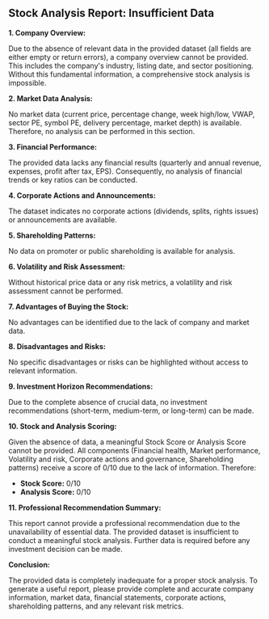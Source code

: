 ## Stock Analysis Report: Insufficient Data

**1. Company Overview:**

Due to the absence of relevant data in the provided dataset (all fields are either empty or return errors), a company overview cannot be provided.  This includes the company's industry, listing date, and sector positioning.  Without this fundamental information, a comprehensive stock analysis is impossible.

**2. Market Data Analysis:**

No market data (current price, percentage change, week high/low, VWAP, sector PE, symbol PE, delivery percentage, market depth) is available.  Therefore, no analysis can be performed in this section.

**3. Financial Performance:**

The provided data lacks any financial results (quarterly and annual revenue, expenses, profit after tax, EPS).  Consequently, no analysis of financial trends or key ratios can be conducted.

**4. Corporate Actions and Announcements:**

The dataset indicates no corporate actions (dividends, splits, rights issues) or announcements are available.

**5. Shareholding Patterns:**

No data on promoter or public shareholding is available for analysis.

**6. Volatility and Risk Assessment:**

Without historical price data or any risk metrics, a volatility and risk assessment cannot be performed.

**7. Advantages of Buying the Stock:**

No advantages can be identified due to the lack of company and market data.

**8. Disadvantages and Risks:**

No specific disadvantages or risks can be highlighted without access to relevant information.

**9. Investment Horizon Recommendations:**

Due to the complete absence of crucial data, no investment recommendations (short-term, medium-term, or long-term) can be made.


**10. Stock and Analysis Scoring:**

Given the absence of data, a meaningful Stock Score or Analysis Score cannot be provided.  All components (Financial health, Market performance, Volatility and risk, Corporate actions and governance, Shareholding patterns) receive a score of 0/10 due to the lack of information.  Therefore:

* **Stock Score:** 0/10
* **Analysis Score:** 0/10


**11. Professional Recommendation Summary:**

This report cannot provide a professional recommendation due to the unavailability of essential data.  The provided dataset is insufficient to conduct a meaningful stock analysis.  Further data is required before any investment decision can be made.


**Conclusion:**

The provided data is completely inadequate for a proper stock analysis.  To generate a useful report, please provide complete and accurate company information, market data, financial statements, corporate actions, shareholding patterns, and any relevant risk metrics.
